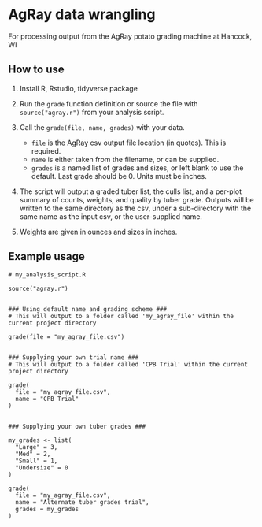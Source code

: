 # AgRay data wrangling

For processing output from the AgRay potato grading machine at Hancock, WI

## How to use

1.  Install R, Rstudio, tidyverse package

2.  Run the `grade` function definition or source the file with `source("agray.r")` from your analysis script.

3.  Call the `grade(file, name, grades)` with your data.

    -   `file` is the AgRay csv output file location (in quotes). This is required.
    -   `name` is either taken from the filename, or can be supplied.
    -   `grades` is a named list of grades and sizes, or left blank to use the default. Last grade should be 0. Units must be inches.

4.  The script will output a graded tuber list, the culls list, and a per-plot summary of counts, weights, and quality by tuber grade. Outputs will be written to the same directory as the csv, under a sub-directory with the same name as the input csv, or the user-supplied name.

5. Weights are given in ounces and sizes in inches.

## Example usage

    # my_analysis_script.R

    source("agray.r")


    ### Using default name and grading scheme ###
    # This will output to a folder called 'my_agray_file' within the current project directory

    grade(file = "my_agray_file.csv")


    ### Supplying your own trial name ###
    # This will output to a folder called 'CPB Trial' within the current project directory

    grade(
      file = "my_agray_file.csv",
      name = "CPB Trial"
    )


    ### Supplying your own tuber grades ###

    my_grades <- list(
      "Large" = 3,
      "Med" = 2,
      "Small" = 1,
      "Undersize" = 0
    )

    grade(
      file = "my_agray_file.csv",
      name = "Alternate tuber grades trial",
      grades = my_grades
    )
